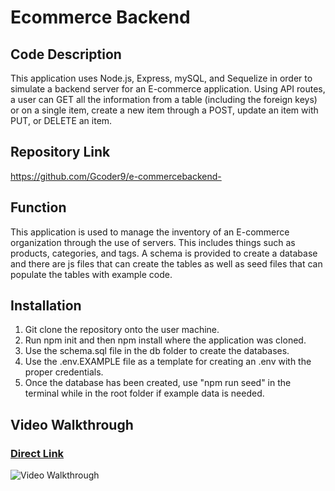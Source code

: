 # Ecommerce Backend

## Code Description
This application uses Node.js, Express, mySQL, and Sequelize in order to simulate a backend server for an E-commerce application. Using API routes, a user can GET all the information from a table (including the foreign keys) or on a single item, create a new item through a POST, update an item with PUT, or DELETE an item. 

## Repository Link
https://github.com/Gcoder9/e-commercebackend- 

## Function
This application is used to manage the inventory of an E-commerce organization through the use of servers. This includes things such as products, categories, and tags. A schema is provided to create a database and there are js files that can create the tables as well as seed files that can populate the tables with example code.

## Installation
1. Git clone the repository onto the user machine.
2. Run npm init and then npm install where the application was cloned. 
3. Use the schema.sql file in the db folder to create the databases.
4. Use the .env.EXAMPLE file as a template for creating an .env with the proper credentials.
5. Once the database has been created, use "npm run seed" in the terminal while in the root folder if example data is needed.

## Video Walkthrough

### [Direct Link]()

![Video Walkthrough]()